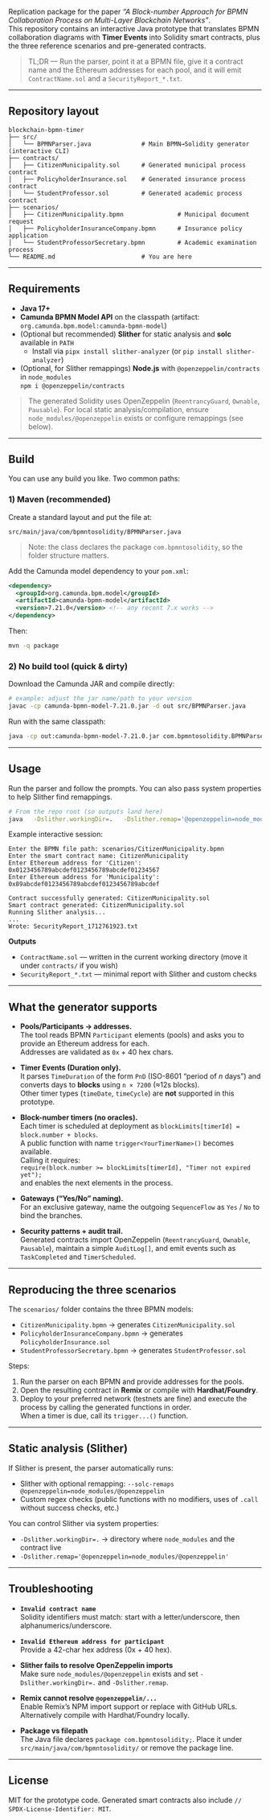Replication package for the paper _“A Block-number Approach for BPMN Collaboration Process on Multi-Layer Blockchain Networks”_.  
This repository contains an interactive Java prototype that translates BPMN collaboration diagrams with **Timer Events** into Solidity smart contracts, plus the three reference scenarios and pre-generated contracts.

> TL;DR — Run the parser, point it at a BPMN file, give it a contract name and the Ethereum addresses for each pool, and it will emit `ContractName.sol` and a `SecurityReport_*.txt`.

---

## Repository layout

```
blockchain-bpmn-timer
├── src/
│   └── BPMNParser.java              # Main BPMN→Solidity generator (interactive CLI)
├── contracts/
│   ├── CitizenMunicipality.sol      # Generated municipal process contract
│   ├── PolicyholderInsurance.sol    # Generated insurance process contract
│   └── StudentProfessor.sol         # Generated academic process contract
├── scenarios/
│   ├── CitizenMunicipality.bpmn               # Municipal document request
│   ├── PolicyholderInsuranceCompany.bpmn      # Insurance policy application
│   └── StudentProfessorSecretary.bpmn         # Academic examination process
└── README.md                        # You are here
```

---

## Requirements

- **Java 17+**
- **Camunda BPMN Model API** on the classpath (artifact: `org.camunda.bpm.model:camunda-bpmn-model`)
- (Optional but recommended) **Slither** for static analysis and **solc** available in `PATH`
  - Install via `pipx install slither-analyzer` (or `pip install slither-analyzer`)
- (Optional, for Slither remappings) **Node.js** with `@openzeppelin/contracts` in `node_modules`  
  `npm i @openzeppelin/contracts`

> The generated Solidity uses OpenZeppelin (`ReentrancyGuard`, `Ownable`, `Pausable`). For local static analysis/compilation, ensure `node_modules/@openzeppelin` exists or configure remappings (see below).

---

## Build

You can use any build you like. Two common paths:

### 1) Maven (recommended)
Create a standard layout and put the file at:
```
src/main/java/com/bpmntosolidity/BPMNParser.java
```
> Note: the class declares the package `com.bpmntosolidity`, so the folder structure matters.

Add the Camunda model dependency to your `pom.xml`:
```xml
<dependency>
  <groupId>org.camunda.bpm.model</groupId>
  <artifactId>camunda-bpmn-model</artifactId>
  <version>7.21.0</version> <!-- any recent 7.x works -->
</dependency>
```

Then:
```bash
mvn -q package
```

### 2) No build tool (quick & dirty)
Download the Camunda JAR and compile directly:
```bash
# example: adjust the jar name/path to your version
javac -cp camunda-bpmn-model-7.21.0.jar -d out src/BPMNParser.java
```
Run with the same classpath:
```bash
java -cp out:camunda-bpmn-model-7.21.0.jar com.bpmntosolidity.BPMNParser
```

---

## Usage

Run the parser and follow the prompts. You can also pass system properties to help Slither find remappings.

```bash
# From the repo root (so outputs land here)
java   -Dslither.workingDir=.   -Dslither.remap='@openzeppelin=node_modules/@openzeppelin'   -cp target/classes:$(mvn -q -Dexec.executable=echo -Dexec.args='%classpath' --non-recursive exec:classpath)   com.bpmntosolidity.BPMNParser
```

Example interactive session:
```
Enter the BPMN file path: scenarios/CitizenMunicipality.bpmn
Enter the smart contract name: CitizenMunicipality
Enter Ethereum address for 'Citizen': 0x0123456789abcdef0123456789abcdef01234567
Enter Ethereum address for 'Municipality': 0x89abcdef0123456789abcdef0123456789abcdef

Contract successfully generated: CitizenMunicipality.sol
Smart contract generated: CitizenMunicipality.sol
Running Slither analysis...
...
Wrote: SecurityReport_1712761923.txt
```

**Outputs**
- `ContractName.sol` — written in the current working directory (move it under `contracts/` if you wish)
- `SecurityReport_*.txt` — minimal report with Slither and custom checks

---

## What the generator supports

- **Pools/Participants → addresses.**  
  The tool reads BPMN `Participant` elements (pools) and asks you to provide an Ethereum address for each.  
  Addresses are validated as `0x` + 40 hex chars.

- **Timer Events (Duration only).**  
  It parses `TimeDuration` of the form `PnD` (ISO-8601 “period of _n_ days”) and converts days to **blocks** using `n × 7200` (≈12s blocks).  
  Other timer types (`timeDate`, `timeCycle`) are **not** supported in this prototype.

- **Block-number timers (no oracles).**  
  Each timer is scheduled at deployment as `blockLimits[timerId] = block.number + blocks`.  
  A public function with name `trigger<YourTimerName>()` becomes available.  
  Calling it requires:  
  `require(block.number >= blockLimits[timerId], "Timer not expired yet");`  
  and enables the next elements in the process.

- **Gateways (“Yes/No” naming).**  
  For an exclusive gateway, name the outgoing `SequenceFlow` as `Yes` / `No` to bind the branches.

- **Security patterns + audit trail.**  
  Generated contracts import OpenZeppelin (`ReentrancyGuard`, `Ownable`, `Pausable`), maintain a simple `AuditLog[]`, and emit events such as `TaskCompleted` and `TimerScheduled`.

---

## Reproducing the three scenarios

The `scenarios/` folder contains the three BPMN models:

- `CitizenMunicipality.bpmn` → generates `CitizenMunicipality.sol`
- `PolicyholderInsuranceCompany.bpmn` → generates `PolicyholderInsurance.sol`
- `StudentProfessorSecretary.bpmn` → generates `StudentProfessor.sol`

Steps:
1. Run the parser on each BPMN and provide addresses for the pools.
2. Open the resulting contract in **Remix** or compile with **Hardhat/Foundry**.
3. Deploy to your preferred network (testnets are fine) and execute the process by calling the generated functions in order.  
   When a timer is due, call its `trigger...()` function.

---

## Static analysis (Slither)

If Slither is present, the parser automatically runs:
- Slither with optional remapping: `--solc-remaps @openzeppelin=node_modules/@openzeppelin`
- Custom regex checks (public functions with no modifiers, uses of `.call` without success checks, etc.)

You can control Slither via system properties:
- `-Dslither.workingDir=.`  → directory where `node_modules` and the contract live
- `-Dslither.remap='@openzeppelin=node_modules/@openzeppelin'`

---

## Troubleshooting

- **`Invalid contract name`**  
  Solidity identifiers must match: start with a letter/underscore, then alphanumerics/underscore.

- **`Invalid Ethereum address for participant`**  
  Provide a 42-char hex address (0x + 40 hex).

- **Slither fails to resolve OpenZeppelin imports**  
  Make sure `node_modules/@openzeppelin` exists and set `-Dslither.workingDir=.` and `-Dslither.remap`.

- **Remix cannot resolve `@openzeppelin/...`**  
  Enable Remix’s NPM import support or replace with GitHub URLs. Alternatively compile with Hardhat/Foundry locally.

- **Package vs filepath**  
  The Java file declares `package com.bpmntosolidity;`. Place it under `src/main/java/com/bpmntosolidity/` or remove the package line.

---

## License

MIT for the prototype code. Generated smart contracts also include `// SPDX-License-Identifier: MIT`.
